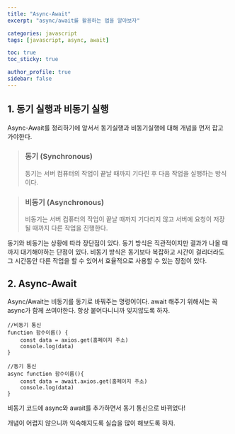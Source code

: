 ```yaml
---
title: "Async-Await"
excerpt: "async/await를 활용하는 법을 알아보자"

categories: javascript
tags: [javascript, async, await]

toc: true
toc_sticky: true

author_profile: true
sidebar: false
---
```


## 1. 동기 실행과 비동기 실행

Async-Await를 정리하기에 앞서서 동기실행과 비동기실행에 대해 개념을 먼저 잡고 가야한다.

> ### 동기 (Synchronous)
>
> 동기는 서버 컴퓨터의 작업이 끝날 때까지 기다린 후 다음 작업을 실행하는 방식이다.

> ### 비동기 (Asynchronous)
>
> 비동기는 서버 컴퓨터의 작업이 끝날 때까지 기다리지 않고 서버에 요청이 저장될 때까지 다른 작업을 진행한다.

동기와 비동기는 상황에 따라 장단점이 있다.
동기 방식은 직관적이지만 결과가 나올 때까지 대기해야하는 단점이 있다.
비동기 방식은 동기보다 복잡하고 시간이 걸리더라도 그 시간동안 다른 작업을 할 수 있어서 효율적으로 사용할 수 있는 장점이 있다.

## 2. Async-Await

Async/Await는 비동기를 동기로 바꿔주는 명령어이다. await 해주기 위해서는 꼭 async가 함께 쓰여야한다. 항상 붙어다니니까 잊지않도록 하자.

```
//비동기 통신
function 함수이름() {
	const data = axios.get(홈페이지 주소)
    console.log(data)
}
```

```
//동기 통신
async function 함수이름(){
	const data = await.axios.get(홈페이지 주소)
	console.log(data)
}
```

비동기 코드에 async와 await를 추가하면서 동기 통신으로 바뀌었다!

개념이 어렵지 않으니까 익숙해지도록 실습을 많이 해보도록 하자.
